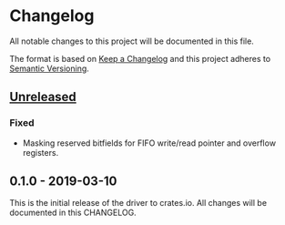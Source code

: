# Changelog

All notable changes to this project will be documented in this file.

The format is based on [Keep a Changelog](http://keepachangelog.com/en/1.0.0/)
and this project adheres to [Semantic Versioning](http://semver.org/spec/v2.0.0.html).

## [Unreleased]

### Fixed
- Masking reserved bitfields for FIFO write/read pointer and overflow registers.

## 0.1.0 - 2019-03-10

This is the initial release of the driver to crates.io. All changes will
be documented in this CHANGELOG.

[Unreleased]: https://github.com/eldruin/max3010x-rs/compare/v0.1.0...HEAD
